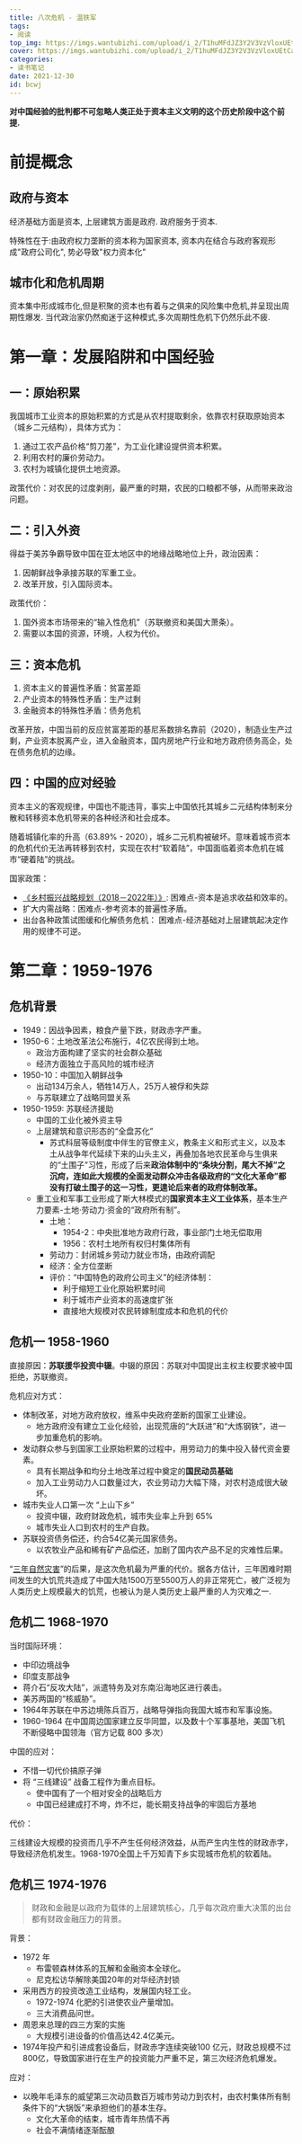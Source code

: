 ```yaml
---
title: 八次危机 - 温铁军
tags: 
- 阅读
top_img: https://imgs.wantubizhi.com/upload/i_2/T1huMFdJZ3Y2V3VzVloxUEtCaExYZz09/730862540x1837585755_26_0.jpg
cover: https://imgs.wantubizhi.com/upload/i_2/T1huMFdJZ3Y2V3VzVloxUEtCaExYZz09/730862540x1837585755_26_0.jpg
categories:
- 读书笔记
date: 2021-12-30
id: bcwj
---
```


**对中国经验的批判都不可忽略人类正处于资本主义文明的这个历史阶段中这个前提.**

# 前提概念

## 政府与资本

经济基础方面是资本, 上层建筑方面是政府. 政府服务于资本.

特殊性在于:由政府权力垄断的资本称为国家资本, 资本内在结合与政府客观形成"政府公司化", 势必导致"权力资本化"


## 城市化和危机周期

资本集中形成城市化,但是积聚的资本也有着与之俱来的风险集中危机,并呈现出周期性爆发. 当代政治家仍然痴迷于这种模式,多次周期性危机下仍然乐此不疲.

# 第一章：发展陷阱和中国经验

## 一：原始积累

我国城市工业资本的原始积累的方式是从农村提取剩余，依靠农村获取原始资本（城乡二元结构），具体方式为：

1. 通过工农产品价格“剪刀差”，为工业化建设提供资本积累。
2. 利用农村的廉价劳动力。
3. 农村为城镇化提供土地资源。

政策代价：对农民的过度剥削，最严重的时期，农民的口粮都不够，从而带来政治问题。

## 二：引入外资

得益于美苏争霸导致中国在亚太地区中的地缘战略地位上升，政治因素：

1. 因朝鲜战争承接苏联的军重工业。
2. 改革开放，引入国际资本。

政策代价：
1. 国外资本市场带来的“输入性危机”（苏联撤资和美国大萧条）。
2. 需要以本国的资源，环境，人权为代价。

## 三：资本危机

1. 资本主义的普遍性矛盾：贫富差距
2. 产业资本的特殊性矛盾：生产过剩
3. 金融资本的特殊性矛盾：债务危机

改革开放，中国当前的反应贫富差距的基尼系数排名靠前（2020），制造业生产过剩，产业资本脱离产业，进入金融资本，国内房地产行业和地方政府债务高企，处在债务危机的边缘。

## 四：中国的应对经验

资本主义的客观规律，中国也不能违背，事实上中国依托其城乡二元结构体制来分散和转移资本危机带来的各种经济和社会成本。

随着城镇化率的升高（63.89% - 2020），城乡二元机构被破坏。意味着城市资本的危机代价无法再转移到农村，实现在农村“软着陆”，中国面临着资本危机在城市“硬着陆”的挑战。

国家政策：
* [《乡村振兴战略规划（2018－2022年）》](http://www.gov.cn/zhengce/2018-09/26/content_5325534.htm): 困难点-资本是追求收益和效率的。
* 扩大内需战略：困难点-参考资本的普遍性矛盾。
* 出台各种政策试图缓和化解债务危机： 困难点-经济基础对上层建筑起决定作用的规律不可逆。

# 第二章：1959-1976 

## 危机背景

* 1949：因战争因素，粮食产量下跌，财政赤字严重。
* 1950-6：土地改革法公布施行，4亿农民得到土地。
  * 政治方面构建了坚实的社会群众基础
  * 经济方面独立于高风险的城市经济
* 1950-10：中国加入朝鲜战争
  * 出动134万余人，牺牲14万人，25万人被俘和失踪
  * 与苏联建立了战略同盟关系
* 1950-1959: 苏联经济援助
  * 中国的工业化被外资主导
  * 上层建筑和意识形态的“全盘苏化”
    * 苏式科层等级制度中伴生的官僚主义，教条主义和形式主义，以及本土从战争年代延续下来的山头主义，再叠加各地农民革命与生俱来的“土围子”习性，形成了后来**政治体制中的“条块分割，尾大不掉”之沉疴，连如此大规模的全面发动群众冲击各级政府的“文化大革命”都没有打破土围子的这一习性，更遑论后来者的政府体制改革。**
  * 重工业和军事工业形成了斯大林模式的**国家资本主义工业体系**，基本生产力要素-土地·劳动力·资金的“政府所有制”。
    * 土地：
      * 1954-2：中央批准地方政府行政，事业部门土地无偿取用
      * 1956：农村土地所有权归村集体所有
    * 劳动力：封闭城乡劳动力就业市场，由政府调配
    * 经济：全方位垄断
    * 评价：“中国特色的政府公司主义”的经济体制：
        * 利于缩短工业化原始积累时间
        * 利于城市产业资本的高速度扩张
        * 直接地大规模对农民转嫁制度成本和危机的代价  
    
## 危机一 1958-1960    

直接原因：**苏联援华投资中辍**。中辍的原因：苏联对中国提出主权主权要求被中国拒绝，苏联撤资。

危机应对方式：

- 体制改革，对地方政府放权，维系中央政府垄断的国家工业建设。
  - 地方政府没有建立工业化经验，出现荒唐的“大跃进”和“大炼钢铁”，进一步加重危机的影响。
- 发动群众参与到国家工业原始积累的过程中，用劳动力的集中投入替代资金要素。
  - 具有长期战争和均分土地改革过程中奠定的**国民动员基础** 
  - 加入工业劳动力人口数量过大，农业劳动力大幅下降，对农村造成很大破坏。
- 城市失业人口第一次 “上山下乡”
  - 投资中辍，政府财政危机，城市失业率上升到 65%
  - 城市失业人口到农村的生产自救。
- 苏联投资债务偿还，约合54亿美元国家债务。
  - 以农牧业产品和稀有矿产品偿还，加剧了国内农产品不足的灾难性后果。
  
“[三年自然灾害](https://zh.wikipedia.org/wiki/%E4%B8%89%E5%B9%B4%E5%9B%B0%E9%9A%BE%E6%97%B6%E6%9C%9F)”的后果，是这次危机最为严重的代价。据各方估计，三年困难时期间发生的大饥荒共造成了中国大陆1500万至5500万人的非正常死亡，被广泛视为人类历史上规模最大的饥荒，也被认为是人类历史上最严重的人为灾难之一.

## 危机二 1968-1970

当时国际环境：
* 中印边境战争
* 印度支那战争
* 蒋介石“反攻大陆”，派遣特务及对东南沿海地区进行袭击。
* 美苏两国的“核威胁”。
* 1964年苏联在中苏边境陈兵百万，战略导弹指向我国大城市和军事设施。
* 1960-1964 在中国周边国家建立反华同盟，以及数十个军事基地，美国飞机不断侵略中国领海（官方记载 800 多次）

中国的应对：
* 不惜一切代价搞原子弹
* 将 “三线建设” 战备工程作为重点目标。
  * 使中国有了一个相对安全的战略后方
  * 中国已经建成打不垮，炸不烂，能长期支持战争的牢固后方基地

代价：

三线建设大规模的投资而几乎不产生任何经济效益，从而产生内生性的财政赤字，导致经济危机发生。1968-1970全国上千万知青下乡实现城市危机的软着陆。

## 危机三 1974-1976

> 财政和金融是以政府为载体的上层建筑核心，几乎每次政府重大决策的出台都有财政金融压力的背景。

背景：
* 1972 年
  * 布雷顿森林体系的瓦解和金融资本全球化。
  * 尼克松访华解除美国20年的对华经济封锁
* 采用西方的投资改造工业结构，发展国内轻工业。
  * 1972-1974 化肥的引进使农业产量增加。
  * 三大消费品问世。
* 周恩来总理的四三方案的实施
  * 大规模引进设备的价值高达42.4亿美元。
* 1974年投产和引进成套设备后，财政赤字连续突破100 亿元，财政总规模不过800亿，导致国家进行在生产的投资能力严重不足，第三次经济危机爆发。

应对：
* 以晚年毛泽东的威望第三次动员数百万城市劳动力到农村，由农村集体所有制条件下的“大锅饭”来承担他们的基本生存。
  * 文化大革命的结束，城市青年热情不再
  * 社会不满情绪逐渐酝酿



